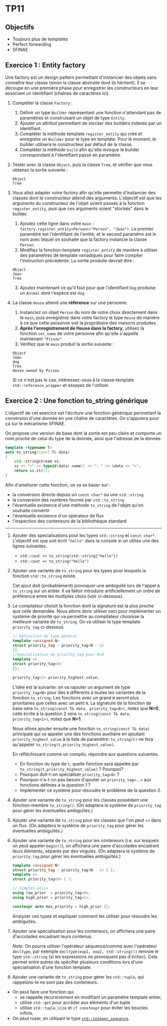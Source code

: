 # TP11

## Objectifs

- Toujours plus de templates
- Perfect forwarding
- SFINAE

## Exercice 1 : Entity factory

Une factory est un design pattern permettant d'instancier des objets sans connaître leur classe (sinon la classe abstraite dont ils héritent).
Il se découpe en une première phase pour enregistrer les constructeurs en leur associant un identifiant (chaînes de caractères ici).

1. Compléter la classe `Factory` :
   1. Définir un type `Builder` représentant une fonction n'attendant pas de paramètres et construisant un objet de type `Entity`.
   2. Ajouter un attribut permettant de stocker des builders indexés par un identifiant.
   3. Compléter la méthode template `register_entity` qui crée et enregistre un `Builder` pour le type en template. Pour le moment, le builder utilisera le constructeur par défaut de la classe.
   4. Compléter la méthode `build` afin qu'elle invoque le builder correspondant à l'identifiant passé en paramètre.

2. Tester avec la classe `Object`, puis la classe `Tree`, et vérifier que vous obtenez la sortie suivante :
   ```shell
   Object
   Tree
   ```

3. Vous allez adapter votre factory afin qu'elle permette d'instancier des classes dont le constructeur attend des arguments.
L'objectif est que les arguments du constructeur de l'objet soient passés à la fonction `register_entity`, puis que ces arguments soient "stockés" dans le builder.
   1. Ajoutez cette ligne dans votre `main` : `factory.register_entity<Person>("Person", "Jean")`. Le premier paramètre est l'identifiant de l'entité, et le second paramètre est le nom avec lequel on souhaite que la factory instancie la classe `Person`.
   2. Modifiez la fonction-template `register_entity` de manière à utiliser des paramètres de template variadiques pour faire compiler l'instruction précédente. La sortie produite devrait être :
   ```shell
   Object
   Jean
   Tree
   ```
   3. Ajoutez maintenant ce qu'il faut pour que l'identifiant `Dog` produise un `Animal` dont l'espèce est `dog`.

4. La classe `House` attend une **référence** sur une personne.
   1. Instanciez un objet `Person` du nom de votre choix directement dans le `main`, puis enregistrez dans votre factory le type `House` de manière à ce que cette personne soit la propriétaire des maisons produites.
   2. **Après l'enregistrement de House dans la factory**, utilisez la fonction `set_name` de votre personne afin qu'elle s'appelle maintenant `"Picsou"`.
   3. Vérifiez que le `main` produit la sortie suivante :
   ```shell
   Object
   Jean
   dog
   Tree
   House owned by Picsou
   ```
   Si ce n'est pas le cas, intéressez-vous à la classe-template `std::reference_wrapper` et essayez de l'utiliser.


## Exercice 2 : Une fonction to_string générique

L'objectif de cet exercice est l'écriture une fonction générique permettant la conversion d'une donnée en une chaîne de caractères.
On s'appuiera pour ça sur le mécanisme SFINAE.

On propose une version de base dont la sortie est peu claire et comporte un nom proche de celui du type de la donnée, ainsi que l'adresse de la donnée.

```cpp
template <typename T>
auto to_string(const T& data)
{
    std::stringstream ss;
    ss << "<" << typeid(data).name() << ": " << &data << ">";
    return ss.str();
}
```

Afin d'améliorer cette fonction, on va se baser sur :
- la conversion directe depuis un `const char*` ou une `std::string`
- la conversion des nombres fournie par `std::to_string`
- l'éventuelle existence d'une méthode `to_string` de l'objet qu'on souhaite convertir
- l'éventuelle existence d'un opérateur de flux
- l'inspection des conteneurs de la bibliothèque standard


---

1. Ajouter des specialisations pour les types `std::string` et `const char*`. L'objectif est que soit écrit `"hello"` dans la console si on utilise une des lignes suivantes.
   - `std::cout << to_string(std::string{"hello"})`
   - `std::cout << to_string("hello")`


2. Ajouter une variante de `to_string` pour les types pour lesquels la fonction `std::to_string` existe.

   Cet ajout doit (probablement) provoquer une ambiguïté lors de l'appel à `to_string` sur un entier. Il va falloir introduire artificiellement un ordre de préférence entre les multiples choix (voir ci-dessous).


3. Le compilateur choisit la fonction dont la signature est la plus proche que celle demandée.  Nous allons donc utiliser ceci pour implémenter un système de priorité qui va permettre au compilateur choisisse la meilleure variante de `to_string`.  On va utiliser le type template `priority_tag` ci-dessous. 

   ```cpp
   // Définition du type général
   template <unsigned N>
   struct priority_tag : priority_tag<N - 1>
   {};
   //Spécialisation de priority_tag pour N=0
   template <>
   struct priority_tag<0>
   {};

   priority_tag<2> priority_highest_value;
   ```
   L'idée est la suivante: on va rajouter un argument de type `priority_tag<N>` pour des `N` différents à toutes les variantes de la fonction `to_string`.  Les fonctions avec un grand `N` seront plus prioritaires que celles avec un petit `N`.
   La signature de la fonction de base sera `to_string(const T& data, priority_tag<0>)`, notez que **N=0**,
   celle écrite à la question 2 sera `to_string(const T& data, priority_tag<1>)`, notez que **N=1**.

   Nous allons ajouter ensuite une fonction `to_string(const T& data)` principale qui va appeler une des fonctions auxiliaire en ajoutant `priority_highest_value` à la liste de paramètre:
   `to_string(t)` ne fera qu'appeler  `to_string(t,priority_highest_value)`.

   En réfléchissant comme un compilo, répondre aux questions suivantes.
   - En fonction du type de `t`, quelle fonction sera appelée par `to_string(t,priority_highest_value)` ? Pourquoi?
   - Pourquoi doit-t-on spécialiser `priority_tag<0>` ?
   - Pourquoi n'a-t-on pas besoin d'ajouter un `priority_tag<..>` aux fonctions définies à la question 1 ?
   - Implémenter ce système pour résoudre le problème de la question 2.

4. Ajouter une variante de `to_string` pour les classes possédant une fonction-membre `to_string()`. (On adaptera le système de `priority_tag` pour gérer les éventuelles ambiguïtés.)


5. Ajouter une variante de `to_string` pour les classes que l'on peut `<<` dans un flux. (On adaptera le système de `priority_tag` pour gérer les éventuelles ambiguïtés.)


6. Ajouter une variante de `to_string` pour les conteneurs (i.e. sur lesquels on peut appeler `begin()`), on affichera une paire d'accolades encadrant leurs éléments, séparés par des virgules. (On adaptera le système de `priority_tag` pour gérer les éventuelles ambiguïtés.)

   ```cpp
   template <unsigned N>
   struct priority_tag : priority_tag<N - 1> { };
   template <>
   struct priority_tag<0> { };

   // Simples alias
   using low_prior  = priority_tag<0>;
   using high_prior = priority_tag<1>;

   constexpr auto max_priority = high_prior {};
   ```

   Analyser ces types et expliquer comment les utiliser pour résoudre les ambiguïtés.

5. Ajouter une spécialisation pour les conteneurs, on affichera une paire d'accolades encadrant leurs contenus.

   _Note_: On pourra utiliser l'opérateur séquence/_comma_ avec l'opérateur `decltype`, par exemple `decltype(exp1, exp2, std::string())` renvoie le type `std::string` (si les expressions ne provoquent pas d'_échec_).
   Cela permet entre autres de spécifier plusieurs conditions lors d'une spécialisation d'une fonction template.


7. Ajouter une variante de `to_string` pour gérer les `std::tuple`, qui rappelons-le ne sont pas des conteneurs.
- On peut faire une fonction qui 
  * se rappelle récursivement en modifiant un paramètre template entier, 
  * utilise `std::get` pour accéder aux éléments d'un tuple
  * utilise `std::tuple_size` et `if constexpr` pour éviter les boucles infinis.
- On peut ruser, en utilisant le type [`std::integer_sequence`](https://en.cppreference.com/w/cpp/utility/integer_sequence). 
